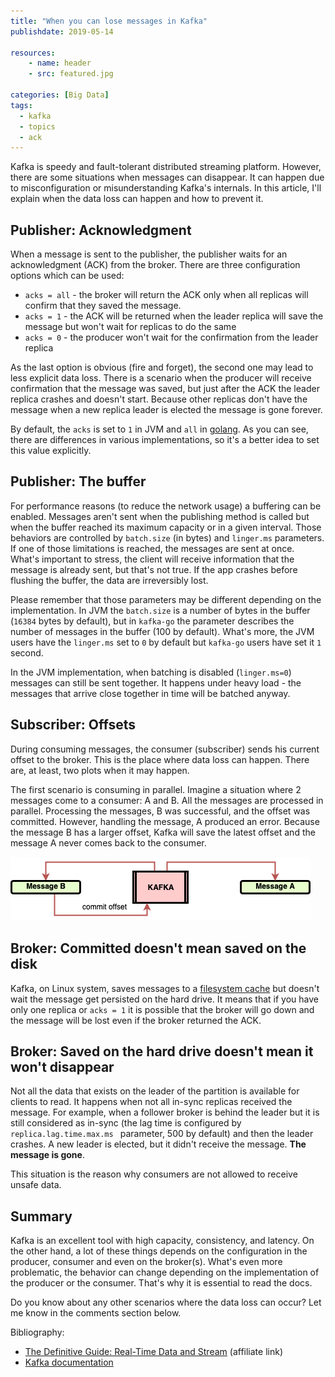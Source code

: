 ```yaml
---
title: "When you can lose messages in Kafka"
publishdate: 2019-05-14

resources:
    - name: header
    - src: featured.jpg

categories: [Big Data]
tags:
  - kafka
  - topics
  - ack
---
```


Kafka is speedy and fault-tolerant distributed streaming platform. However, there are some situations when messages can disappear. It can happen due to misconfiguration or misunderstanding Kafka's internals. In this article, I'll explain when the data loss can happen and how to prevent it.

## Publisher: Acknowledgment

When a message is sent to the publisher, the publisher waits for an acknowledgment (ACK) from the broker. There are three configuration options which can be used:

- `acks = all` - the broker will return the ACK only when all replicas will confirm that they saved the message.
- `acks = 1` - the ACK will be returned when the leader replica will save the message but won't wait for replicas to do the same
- `acks = 0` - the producer won't wait for the confirmation from the leader replica

As the last option is obvious (fire and forget), the second one may lead to less explicit data loss. There is a scenario when the producer will receive confirmation that the message was saved, but just after the ACK the leader replica crashes and doesn't start. Because other replicas don't have the message when a new replica leader is elected the message is gone forever.

By default, the `acks` is set to `1` in JVM and `all` in [golang](https://github.com/segmentio/kafka-go). As you can see, there are differences in various implementations, so it's a better idea to set this value explicitly.

## Publisher: The buffer

For performance reasons (to reduce the network usage) a buffering can be enabled. Messages aren't sent when the publishing method is called but when the buffer reached its maximum capacity or in a given interval. Those behaviors are controlled by `batch.size` (in bytes) and `linger.ms` parameters. If one of those limitations is reached, the messages are sent at once. What's important to stress, the client will receive information that the message is already sent, but that's not true. If the app crashes before flushing the buffer, the data are irreversibly lost.

Please remember that those parameters may be different depending on the implementation. In JVM the `batch.size` is a number of bytes in the buffer (`16384` bytes by default), but in `kafka-go` the parameter describes the number of messages in the buffer (100 by default). What's more, the JVM users have the `linger.ms` set to `0` by default but `kafka-go` users have set it `1` second.

In the JVM implementation, when batching is disabled (`linger.ms=0`) messages can still be sent together. It happens under heavy load - the messages that arrive close together in time will be batched anyway.

## Subscriber: Offsets

During consuming messages, the consumer (subscriber) sends his current offset to the broker. This is the place where data loss can happen. There are, at least, two plots when it may happen.

The first scenario is consuming in parallel. Imagine a situation where 2 messages come to a consumer: A and B. All the messages are processed in parallel. Processing the messages, B was successful, and the offset was committed. However, handling the message, A produced an error. Because the message B has a larger offset, Kafka will save the latest offset and the message A never comes back to the consumer.

![](/assets/posts/kafka-commit-message.png)

## Broker: Committed doesn't mean saved on the disk

Kafka, on Linux system, saves messages to a [filesystem cache](https://www.thomas-krenn.com/en/wiki/Linux_Page_Cache_Basics) but doesn't wait the message get persisted on the hard drive. It means that if you have only one replica or `acks = 1` it is possible that the broker will go down and the message will be lost even if the broker returned the ACK.

## Broker: Saved on the hard drive doesn't mean it won't disappear

Not all the data that exists on the leader of the partition is available for clients to read. It happens when not all in-sync replicas received the message. For example, when a follower broker is behind the leader but it is still considered as in-sync  (the lag time is configured by `replica.lag.time.max.ms ` parameter, 500 by default) and then the leader crashes. A new leader is elected, but it didn't receive the message. **The message is gone**.

This situation is the reason why consumers are not allowed to receive unsafe data.

## Summary

Kafka is an excellent tool with high capacity, consistency, and latency. On the other hand, a lot of these things depends on the configuration in the producer, consumer and even on the broker(s). What's even more problematic, the behavior can change depending on the implementation of the producer or the consumer. That's why it is essential to read the docs.

Do you know about any other scenarios where the data loss can occur? Let me know in the comments section below.

Bibliography:

- [The Definitive Guide: Real-Time Data and Stream](https://amzn.to/2Ru8Mr7) (affiliate link)
- [Kafka documentation](https://kafka.apache.org/documentation/)
